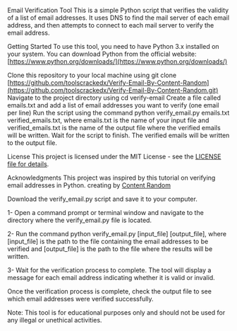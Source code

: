 Email Verification Tool
This is a simple Python script that verifies the validity of a list of email addresses. It uses DNS to find the mail server of each email address, and then attempts to connect to each mail server to verify the email address.

Getting Started
To use this tool, you need to have Python 3.x installed on your system. You can download Python from the official website: [https://www.python.org/downloads/](https://www.python.org/downloads/)

Clone this repository to your local machine using git clone [https://github.com/toolscrackedx/Verify-Email-By-Content-Random](https://github.com/toolscrackedx/Verify-Email-By-Content-Random.git)
Navigate to the project directory using cd verify-email
Create a file called emails.txt and add a list of email addresses you want to verify (one email per line)
Run the script using the command python verify_email.py emails.txt verified_emails.txt, where emails.txt is the name of your input file and verified_emails.txt is the name of the output file where the verified emails will be written.
Wait for the script to finish. 
The verified emails will be written to the output file.

License
This project is licensed under the MIT License - see the [LICENSE file for details](https://www.content-random.com/2023/03/best-practices-for-email-verification.html).

Acknowledgments
This project was inspired by this tutorial on verifying email addresses in Python.
creating by [Content Random](https://www.content-random.com/)

Download the verify_email.py script and save it to your computer.

1- Open a command prompt or terminal window and navigate to the directory where the verify_email.py file is located.

2- Run the command python verify_email.py [input_file] [output_file], where [input_file] is the path to the file containing the email addresses to be verified and [output_file] is the path to the file where the results will be written.

3- Wait for the verification process to complete. The tool will display a message for each email address indicating whether it is valid or invalid.

Once the verification process is complete, check the output file to see which email addresses were verified successfully.

Note: This tool is for educational purposes only and should not be used for any illegal or unethical activities.


